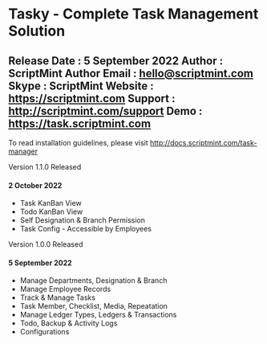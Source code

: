 # Tasky - Complete Task Management Solution

Release Date    : 5 September 2022
Author          : ScriptMint
Author Email    : hello@scriptmint.com
Skype           : ScriptMint
Website         : https://scriptmint.com
Support         : http://scriptmint.com/support
Demo            : https://task.scriptmint.com
--------------------------------------------

To read installation guidelines, please visit http://docs.scriptmint.com/task-manager

Version 1.1.0 Released
#### 2 October 2022

* Task KanBan View
* Todo KanBan View
* Self Designation & Branch Permission
* Task Config - Accessible by Employees

Version 1.0.0 Released
#### 5 September 2022

* Manage Departments, Designation & Branch
* Manage Employee Records
* Track & Manage Tasks
* Task Member, Checklist, Media, Repeatation
* Manage Ledger Types, Ledgers & Transactions
* Todo, Backup & Activity Logs
* Configurations
